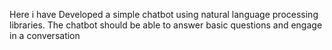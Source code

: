 Here i have Developed a simple chatbot using natural language processing libraries. The chatbot should be able to answer basic questions and engage in a conversation
